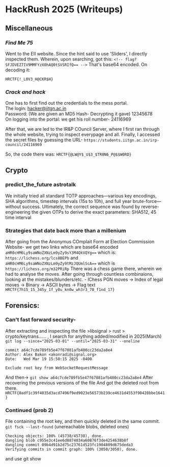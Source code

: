 # HackRush 2025 (Writeups)

 
## Miscellaneous
### *Find Me 75*
Went to the EII website. Since the hint said to use 'Sliders', I directly inspected them. Wherein, upon searching, got this: `<!-- flag? SFJDVEZ7IV9MMFYzX0hAQ0tSVSRIfQ== -->`
That's base64 encoded. On decoding it:  


`HRCTF{!_L0V3_H@CKR$H}`

### *Crack and hack*
One has to first find out the credentials to the mess portal.  
The login: hacker@iitgn.ac.in   
Password: (We are given an MD5 Hash- Decrypting it gave) 12345678  
On logging into the portal: we get his roll number- 24116969  

After that, we are led to the IR&P COuncil Server, where I first ran through the whole website, trying to inspect everypage and all.
Finally, I accessed the secret files by guessing the URL- `https://students.iitgn.ac.in/irp-council/24116969`

So, the code there was: `HRCTF{@LW@Y$_U$3_$TR0N6_P@$$W0RD}`

## Crypto
### predict_the_future astrotalk
We initially tried all standard TOTP approaches—various key encodings, SHA algorithms, timestep intervals (15s to 10h), and full year brute-force—without success. Ultimately, the correct sequence was found by reverse-engineering the given OTPs to derive the exact parameters: SHA512, 45 time interval 

### Strategies that date back more than a millenium
After going from the Anonymus COmplait Form at Election Commission Website- we get two links which are base64 encoded `aHR0cHM6Ly9saWNoZXNzLm9yZy9sY3M4QkVQYg==` which is: `https://lichess.org/lcs8BEPb` and `aHR0cHM6Ly9saWNoZXNzLm9yZy9tMzJQUmlScA==` which is `https://lichess.org/m32PRiRp` There was a chess game there, wherein we had to analyse the moves. After going through countless combinaions, looking at the mistakes/blunders/etc. - IChess PGN moves → Index of legal moves → Binary → ASCII bytes → Flag text
`HRCTF{7h15_15_345y_1f_y0u_kn0w_wh3r3_70_f1nd_17}`


## Forensics:
### Can't fast forward security- 
After extracting and inspecting the file >libsignal > rust > crypto/keytrans...... , I search for anything added/modified in 2025(March) `git log --since="2025-03-01" --until="2025-03-31" --oneline` 
```
commit a64c7cde789fb5e47f67081afb400cc23da2a8e4
Author: Alex Bakon <akonradi@signal.org>
Date:   Wed Mar 19 15:50:15 2025 -0400

Exclude root key from WebSocketRequestMessage
```

And then-> `git show a64c7cde789fb5e47f67081afb400cc23da2a8e4` After recovering the previous versions of the file
And got the deleted root from there.
`HRCTF{0adf1c39f4035d3acd7496f9ed9023e56573b239ce4631d4553f90428bbe1641}`

### Continued (prob 2) 
File containing the root key, and then quickly deleted in the same commit. `git fsck --lost-found`  (unereachable blobs, deleted ones)     
```
Checking objects: 100% (45738/45738), done.
dangling blob c955e3c41ee6d8874034a60876f3de4254638b8f
dangling commit 09b4d91b2d75c23761d523fc1904809d675deda3
Verifying commits in commit graph: 100% (3050/3050), done.
```
and use git show

